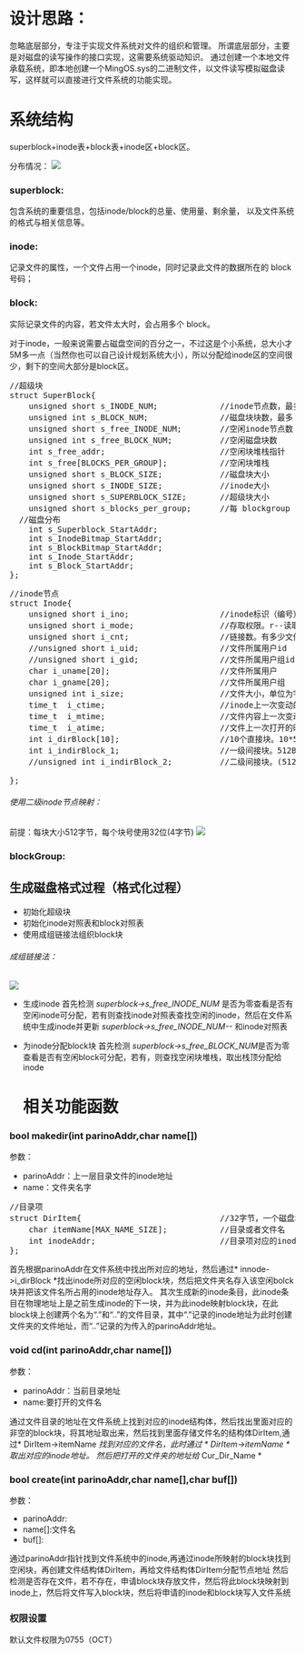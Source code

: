 # 设计思路：
 忽略底层部分，专注于实现文件系统对文件的组织和管理。
所谓底层部分，主要是对磁盘的读写操作的接口实现，这需要系统驱动知识。
通过创建一个本地文件承载系统，即本地创建一个MingOS.sys的二进制文件，以文件读写模拟磁盘读写，这样就可以直接进行文件系统的功能实现。

# 系统结构
superblock+inode表+block表+inode区+block区。

分布情况：
![](./src/super.png)
### superblock:
包含系统的重要信息，包括inode/block的总量、使用量、剩余量， 以及文件系统的格式与相关信息等。
### inode:
记录文件的属性，一个文件占用一个inode，同时记录此文件的数据所在的 block 号码；
### block:
实际记录文件的内容，若文件太大时，会占用多个 block。

对于inode，一般来说需要占磁盘空间的百分之一，不过这是个小系统，总大小才5M多一点（当然你也可以自己设计规划系统大小），所以分配给inode区的空间很少，剩下的空间大部分是block区。

<pre>
//超级块
struct SuperBlock{
	unsigned short s_INODE_NUM;				//inode节点数，最多 65535
	unsigned int s_BLOCK_NUM;				//磁盘块块数，最多 4294967294
    unsigned short s_free_INODE_NUM;		//空闲inode节点数
	unsigned int s_free_BLOCK_NUM;			//空闲磁盘块数
	int s_free_addr;						//空闲块堆栈指针
	int s_free[BLOCKS_PER_GROUP];			//空闲块堆栈
    unsigned short s_BLOCK_SIZE;			//磁盘块大小
	unsigned short s_INODE_SIZE;			//inode大小
	unsigned short s_SUPERBLOCK_SIZE;		//超级块大小
	unsigned short s_blocks_per_group;		//每 blockgroup 的block数量
  //磁盘分布
	int s_Superblock_StartAddr;
	int s_InodeBitmap_StartAddr;
	int s_BlockBitmap_StartAddr;
	int s_Inode_StartAddr;
	int s_Block_StartAddr;
};
</pre>




<pre>
//inode节点
struct Inode{
	unsigned short i_ino;					//inode标识（编号）
	unsigned short i_mode;					//存取权限。r--读取，w--写，x--执行
	unsigned short i_cnt;					//链接数。有多少文件名指向这个inode
	//unsigned short i_uid;					//文件所属用户id
	//unsigned short i_gid;					//文件所属用户组id
	char i_uname[20];						//文件所属用户
	char i_gname[20];						//文件所属用户组
	unsigned int i_size;					//文件大小，单位为字节（B）
	time_t  i_ctime;						//inode上一次变动的时间
	time_t  i_mtime;						//文件内容上一次变动的时间
	time_t  i_atime;						//文件上一次打开的时间
	int i_dirBlock[10];						//10个直接块。10*512B = 5120B = 5KB
	int i_indirBlock_1;						//一级间接块。512B/4 * 512B = 128 * 512B = 64KB
	//unsigned int i_indirBlock_2;			//二级间接块。(512B/4)*(512B/4) * 512B = 128*128*512B = 8192KB = 8MB

};
</pre>

###### 使用二级inode节点映射：
前提：每块大小512字节，每个块号使用32位(4字节)
![](./src/inodeMap.png)

### blockGroup:

## 生成磁盘格式过程（格式化过程）
- 初始化超级块
- 初始化inode对照表和block对照表
- 使用成组链接法组织block块
###### 成组链接法：
![](./src/chengzu.png)

- 生成inode
  首先检测 *superblock->s_free_INODE_NUM* 是否为零查看是否有空闲inode可分配，若有则查找inode对照表查找空闲的inode，然后在文件系统中生成inode并更新 *superblock->s_free_INODE_NUM--* 和inode对照表

- 为inode分配block块
  首先检测 *superblock->s_free_BLOCK_NUM*是否为零查看是否有空闲block可分配，若有，则查找空闲块堆栈，取出栈顶分配给inode

  # 相关功能函数

### bool makedir(int parinoAddr,char name[])


  参数：
  - parinoAddr：上一层目录文件的inode地址
  - name：文件夹名字

<pre>
//目录项
struct DirItem{								//32字节，一个磁盘块能存 512/32=16 个目录项
	char itemName[MAX_NAME_SIZE];			//目录或者文件名
	int inodeAddr;							//目录项对应的inode节点地址
};
</pre>

首先根据parinoAddr在文件系统中找出所对应的地址，然后通过* innode->i_dirBlock *找出inode所对应的空闲block块，然后把文件夹名存入该空闲bolck块并把该文件名所占用的inode地址存入。
其次生成新的inode条目，此inode条目在物理地址上是之前生成inode的下一块，并为此inode映射block块，在此block块上创建两个名为“.”和“..”的文件目录，其中“.”记录的inode地址为此时创建文件夹的文件地址，而“..”记录的为传入的parinoAddr地址。

### void cd(int parinoAddr,char name[])
参数：
- parinoAddr：当前目录地址
- name:要打开的文件名

通过文件目录的地址在文件系统上找到对应的inode结构体，然后找出里面对应的非空的block块，将其地址取出来，然后找到里面存储文件名的结构体DirItem,通过* DirItem->itemName *找到对应的文件名，此时通过 * DirItem->itemName * 取出对应的inode地址。
然后把打开的文件夹的地址给* Cur_Dir_Name *

### bool create(int parinoAddr,char name[],char buf[])
参数：
- parinoAddr:
- name[]:文件名
- buf[]:

通过parinoAddr指针找到文件系统中的inode,再通过inode所映射的block块找到空闲块，再创建文件结构体DirItem，再给文件结构体DirItem分配节点地址
然后检测是否存在文件，若不存在，申请block块存放文件，然后将此block块映射到inode上，然后将文件写入block块，然后将申请的inode和block块写入文件系统

### 权限设置
默认文件权限为0755（OCT）
